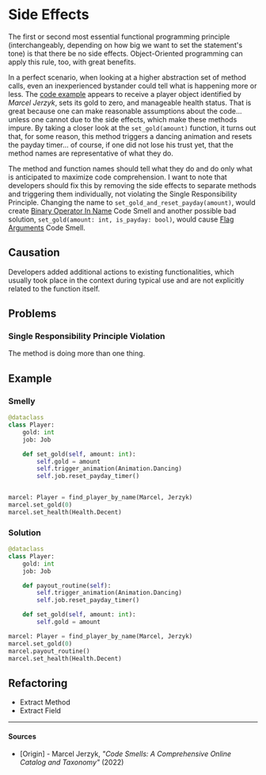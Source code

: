 # Side Effects

The first or second most essential functional programming principle (interchangeably, depending on how big we want to set the statement's tone) is that there be no side effects. Object-Oriented programming can apply this rule, too, with great benefits.

In a perfect scenario, when looking at a higher abstraction set of method calls, even an inexperienced bystander could tell what is happening more or less. The [code example](#example) appears to receive a player object identified by _Marcel Jerzyk_, sets its gold to zero, and manageable health status. That is great because one can make reasonable assumptions about the code... unless one cannot due to the side effects, which make these methods impure. By taking a closer look at the `set_gold(amount)` function, it turns out that, for some reason, this method triggers a dancing animation and resets the payday timer... of course, if one did not lose his trust yet, that the method names are representative of what they do.

The method and function names should tell what they do and do only what is anticipated to maximize code comprehension. I want to note that developers should fix this by removing the side effects to separate methods and triggering them individually, not violating the Single Responsibility Principle. Changing the name to `set_gold_and_reset_payday(amount)`, would create [Binary Operator In Name](./binary-operator-in-name.md) Code Smell and another possible bad solution, `set_gold(amount: int, is_payday: bool)`, would cause [Flag Arguments](./flag-argument.md) Code Smell.


## Causation

Developers added additional actions to existing functionalities, which usually took place in the context during typical use and are not explicitly related to the function itself.

## Problems

### **Single Responsibility Principle Violation**

The method is doing more than one thing.

## Example



### Smelly

```py
@dataclass
class Player:
    gold: int
    job: Job

    def set_gold(self, amount: int):
        self.gold = amount
        self.trigger_animation(Animation.Dancing)
        self.job.reset_payday_timer()


marcel: Player = find_player_by_name(Marcel, Jerzyk)
marcel.set_gold(0)
marcel.set_health(Health.Decent)
```

### Solution

```py
@dataclass
class Player:
    gold: int
    job: Job

    def payout_routine(self):
        self.trigger_animation(Animation.Dancing)
        self.job.reset_payday_timer()

    def set_gold(self, amount: int):
        self.gold = amount

marcel: Player = find_player_by_name(Marcel, Jerzyk)
marcel.set_gold(0)
marcel.payout_routine()
marcel.set_health(Health.Decent)
```



## Refactoring

- Extract Method
- Extract Field

---

#### Sources

- [Origin] - Marcel Jerzyk, _"Code Smells: A Comprehensive Online Catalog and Taxonomy"_ (2022)
